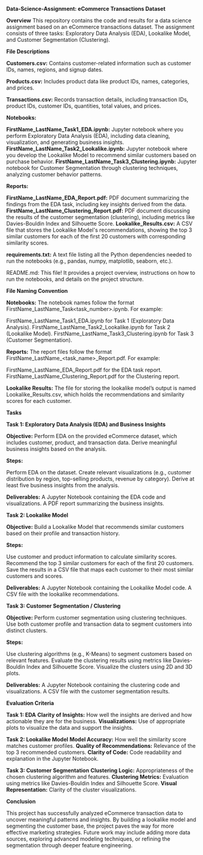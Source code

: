 **Data-Science-Assignment: eCommerce Transactions Dataset**

**Overview**
This repository contains the code and results for a data science assignment based on an eCommerce transactions dataset. The assignment consists of three tasks: Exploratory Data Analysis (EDA), Lookalike Model, and Customer Segmentation (Clustering).

**File Descriptions**

**Customers.csv:** Contains customer-related information such as customer IDs, names, regions, and signup dates.

**Products.csv:** Includes product data like product IDs, names, categories, and prices.

**Transactions.csv:** Records transaction details, including transaction IDs, product IDs, customer IDs, quantities, total values, and prices.

**Notebooks:**

**FirstName_LastName_Task1_EDA.ipynb:** Jupyter notebook where you perform Exploratory Data Analysis (EDA), including data cleaning, visualization, and generating business insights.
**FirstName_LastName_Task2_Lookalike.ipynb:** Jupyter notebook where you develop the Lookalike Model to recommend similar customers based on purchase behavior.
**FirstName_LastName_Task3_Clustering.ipynb:** Jupyter notebook for Customer Segmentation through clustering techniques, analyzing customer behavior patterns.

**Reports:**

**FirstName_LastName_EDA_Report.pdf:** PDF document summarizing the findings from the EDA task, including key insights derived from the data.
**FirstName_LastName_Clustering_Report.pdf:** PDF document discussing the results of the customer segmentation (clustering), including metrics like Davies-Bouldin Index and Silhouette Score.
**Lookalike_Results.csv:** A CSV file that stores the Lookalike Model's recommendations, showing the top 3 similar customers for each of the first 20 customers with corresponding similarity scores.

**requirements.txt:** A text file listing all the Python dependencies needed to run the notebooks (e.g., pandas, numpy, matplotlib, seaborn, etc.).

README.md: This file! It provides a project overview, instructions on how to run the notebooks, and details on the project structure.

**File Naming Convention**

**Notebooks:** The notebook names follow the format FirstName_LastName_Task<task_number>.ipynb. For example:

FirstName_LastName_Task1_EDA.ipynb for Task 1 (Exploratory Data Analysis).
FirstName_LastName_Task2_Lookalike.ipynb for Task 2 (Lookalike Model).
FirstName_LastName_Task3_Clustering.ipynb for Task 3 (Customer Segmentation).

**Reports:** The report files follow the format FirstName_LastName_<task_name>_Report.pdf. For example:

FirstName_LastName_EDA_Report.pdf for the EDA task report.
FirstName_LastName_Clustering_Report.pdf for the Clustering report.

**Lookalike Results:** The file for storing the lookalike model’s output is named Lookalike_Results.csv, which holds the recommendations and similarity scores for each customer.


**Tasks**

****Task 1:** Exploratory Data Analysis (EDA) and Business Insights**

**Objective:**
Perform EDA on the provided eCommerce dataset, which includes customer, product, and transaction data. Derive meaningful business insights based on the analysis.

**Steps:**

Perform EDA on the dataset.
Create relevant visualizations (e.g., customer distribution by region, top-selling products, revenue by category).
Derive at least five business insights from the analysis.

**Deliverables:**
A Jupyter Notebook containing the EDA code and visualizations.
A PDF report summarizing the business insights.

****Task 2**: Lookalike Model**

**Objective:**
Build a Lookalike Model that recommends similar customers based on their profile and transaction history.

**Steps:**

Use customer and product information to calculate similarity scores.
Recommend the top 3 similar customers for each of the first 20 customers.
Save the results in a CSV file that maps each customer to their most similar customers and scores.

**Deliverables:**
A Jupyter Notebook containing the Lookalike Model code.
A CSV file with the lookalike recommendations.

****Task 3**: Customer Segmentation / Clustering**

**Objective:**
Perform customer segmentation using clustering techniques. Use both customer profile and transaction data to segment customers into distinct clusters.

**Steps:**

Use clustering algorithms (e.g., K-Means) to segment customers based on relevant features.
Evaluate the clustering results using metrics like Davies-Bouldin Index and Silhouette Score.
Visualize the clusters using 2D and 3D plots.

**Deliverables:**
A Jupyter Notebook containing the clustering code and visualizations.
A CSV file with the customer segmentation results.

**Evaluation Criteria**

**Task 1: EDA**
**Clarity of Insights:** How well the insights are derived and how actionable they are for the business.
**Visualizations:** Use of appropriate plots to visualize the data and support the insights.

**Task 2: Lookalike Model**
**Model Accuracy:** How well the similarity score matches customer profiles.
**Quality of Recommendations:** Relevance of the top 3 recommended customers.
**Clarity of Code:** Code readability and explanation in the Jupyter Notebook.

**Task 3: Customer Segmentation**
**Clustering Logic:** Appropriateness of the chosen clustering algorithm and features.
**Clustering Metrics:** Evaluation using metrics like Davies-Bouldin Index and Silhouette Score.
**Visual Representation:** Clarity of the cluster visualizations.

**Conclusion**

This project has successfully analyzed eCommerce transaction data to uncover meaningful patterns and insights. By building a lookalike model and segmenting the customer base, the project paves the way for more effective marketing strategies. Future work may include adding more data sources, exploring advanced modeling techniques, or refining the segmentation through deeper feature engineering.
